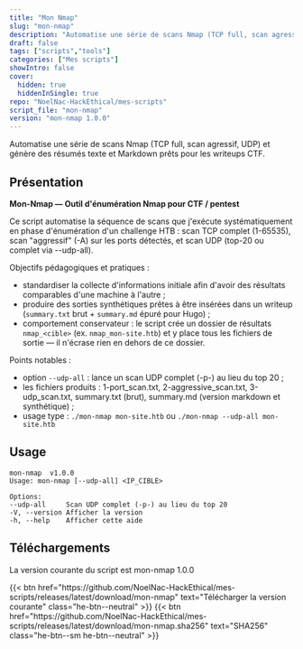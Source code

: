 ```yaml
---
title: "Mon Nmap"
slug: "mon-nmap"
description: "Automatise une série de scans Nmap (TCP full, scan agressif, UDP) et génère des résumés texte et Markdown prêts pour les writeups CTF."
draft: false
tags: ["scripts","tools"]
categories: ["Mes scripts"]
showIntro: false
cover:
  hidden: true
  hiddenInSingle: true
repo: "NoelNac-HackEthical/mes-scripts"
script_file: "mon-nmap"
version: "mon-nmap 1.0.0"
---
```


Automatise une série de scans Nmap (TCP full, scan agressif, UDP) et génère des résumés texte et Markdown prêts pour les writeups CTF.

## Présentation

**Mon-Nmap — Outil d'énumération Nmap pour CTF / pentest**

Ce script automatise la séquence de scans que j'exécute systématiquement en phase
d'énumération d'un challenge HTB : scan TCP complet (1-65535), scan "aggressif" (-A)
sur les ports détectés, et scan UDP (top-20 ou complet via --udp-all).

Objectifs pédagogiques et pratiques :
- standardiser la collecte d'informations initiale afin d'avoir des résultats comparables
  d'une machine à l'autre ;
- produire des sorties synthétiques prêtes à être insérées dans un writeup
  (`summary.txt` brut + `summary.md` épuré pour Hugo) ;
- comportement conservateur : le script crée un dossier de résultats `nmap_<cible>`
  (ex. `nmap_mon-site.htb`) et y place tous les fichiers de sortie — il n'écrase
  rien en dehors de ce dossier.

Points notables :
- option `--udp-all` : lance un scan UDP complet (-p-) au lieu du top 20 ;
- les fichiers produits : 1-port_scan.txt, 2-aggressive_scan.txt, 3-udp_scan.txt,
  summary.txt (brut), summary.md (version markdown et synthétique) ;
- usage type : `./mon-nmap mon-site.htb` ou `./mon-nmap --udp-all mon-site.htb`

## Usage

```
mon-nmap  v1.0.0
Usage: mon-nmap [--udp-all] <IP_CIBLE>

Options:
--udp-all     Scan UDP complet (-p-) au lieu du top 20
-V, --version Afficher la version
-h, --help    Afficher cette aide
```

## Téléchargements

La version courante du script est mon-nmap 1.0.0

<div class="dl-row">
  {{< btn href="https://github.com/NoelNac-HackEthical/mes-scripts/releases/latest/download/mon-nmap" text="Télécharger la version courante" class="he-btn--neutral" >}}
  {{< btn href="https://github.com/NoelNac-HackEthical/mes-scripts/releases/latest/download/mon-nmap.sha256" text="SHA256" class="he-btn--sm he-btn--neutral" >}}
</div>


